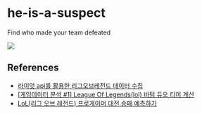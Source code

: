 # he-is-a-suspect
Find who made your team defeated

![](http://image.cine21.com/resize/cine21/article/2010/0720/K0000009__preview__2[W680-].jpg)

## References
- [라이엇 api를 활용한 리그오브레전드 데이터 수집](https://shinminyong.tistory.com/11)
- [[게임데이터 분석 #1] League Of Legends(lol) 바텀 듀오 티어 계산](https://right1203.github.io/study/2019/02/28/lol-duo-tier/)
- [LoL(리그 오브 레전드) 프로게이머 대전 승패 예측하기](http://hero4earth.com/blog/projects/2018/01/28/LoL_winner_prediction/)
